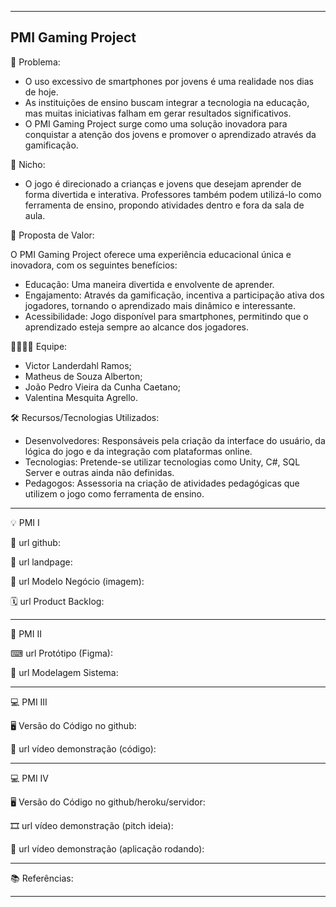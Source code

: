 -------------------
PMI Gaming Project
-------------------

🙁 Problema: 
- O uso excessivo de smartphones por jovens é uma realidade nos dias de hoje.
- As instituições de ensino buscam integrar a tecnologia na educação, mas muitas iniciativas falham em gerar resultados significativos.
- O PMI Gaming Project surge como uma solução inovadora para conquistar a atenção dos jovens e promover o aprendizado através da gamificação.

🙂 Nicho: 
- O jogo é direcionado a crianças e jovens que desejam aprender de forma divertida e interativa.
Professores também podem utilizá-lo como ferramenta de ensino, propondo atividades dentro e fora da sala de aula.

🎁 Proposta de Valor: 

O PMI Gaming Project oferece uma experiência educacional única e inovadora, com os seguintes benefícios:
- Educação: Uma maneira divertida e envolvente de aprender.
- Engajamento: Através da gamificação, incentiva a participação ativa dos jogadores, tornando o aprendizado mais dinâmico e interessante.
- Acessibilidade: Jogo disponível para smartphones, permitindo que o aprendizado esteja sempre ao alcance dos jogadores.

🧑‍💻👩‍💻 Equipe: 
- Victor Landerdahl Ramos;
- Matheus de Souza Alberton;
- João Pedro Vieira da Cunha Caetano;
- Valentina Mesquita Agrello.

🛠 Recursos/Tecnologias Utilizados:
- Desenvolvedores: Responsáveis pela criação da interface do usuário, da lógica do jogo e da integração com plataformas online. 
- Tecnologias: Pretende-se utilizar tecnologias como Unity, C#, SQL Server e outras ainda não definidas.
- Pedagogos: Assessoria na criação de atividades pedagógicas que utilizem o jogo como ferramenta de ensino.

-------------------

💡 PMI I

🔗 url github:

🛬 url landpage:

🤝 url Modelo Negócio (imagem):

🗓 url Product Backlog:

-------------------

📲 PMI II

⌨ url Protótipo (Figma):

📝 url Modelagem Sistema:

-------------------

💻 PMI III

🖥 Versão do Código no github:

🎥 url vídeo demonstração (código):

-------------------

💻 PMI IV

🖥 Versão do Código no github/heroku/servidor:

🎞 url vídeo demonstração (pitch ideia):

🎥 url vídeo demonstração (aplicação rodando):

-------------------

📚 Referências:

-------------------
